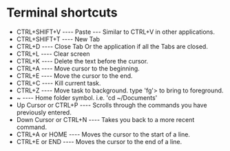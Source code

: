 # Terminal shortcuts
+ CTRL+SHIFT+V	----	Paste	 ---		Similar to CTRL+V in other applications.
+ CTRL+SHIFT+T	----	New Tab	 
+ CTRL+D	----		Close Tab		Or the application if all the Tabs are closed.
+ CTRL+L	----		Clear screen	 
+ CTRL+K	----		Delete the text before the cursor.	 
+ CTRL+A	----		Move cursor to the beginning.	 
+ CTRL+E	----		Move the cursor to the end.	 
+ CTRL+C	----		Kill current task.	 
+ CTRL+Z	----		Move task to background.		type 'fg'> to bring to foreground.
+ ~		----		Home folder symbol.		i.e. 'cd ~/Documents'
+ Up Cursor or CTRL+P	---- Scrolls through the commands you have previously entered.	 
+ Down Cursor or CTRL+N	---- Takes you back to a more recent command.	 
+ CTRL+A or HOME ----		Moves the cursor to the start of a line.	 
+ CTRL+E or END	----	Moves the cursor to the end of a line.
